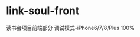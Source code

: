 <!--
 * @Author: liyan
 * @Date: 2019-07-23 14:43:43
 * @LastEditors: liyan
 * @LastEditTime: 2019-07-23 15:12:58
 * @Description: file content
 -->
# link-soul-front

读书会项目前端部分
调试模式-iPhone6/7/8/Plus 100% 